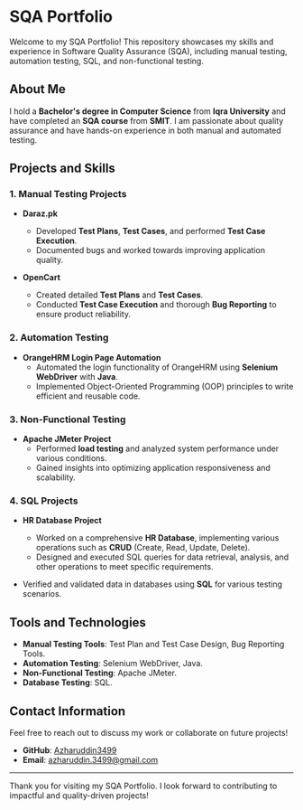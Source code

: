 # SQA Portfolio

Welcome to my SQA Portfolio! This repository showcases my skills and experience in Software Quality Assurance (SQA), including manual testing, automation testing, SQL, and non-functional testing.

## About Me
I hold a **Bachelor's degree in Computer Science** from **Iqra University** and have completed an **SQA course** from **SMIT**. I am passionate about quality assurance and have hands-on experience in both manual and automated testing.

## Projects and Skills

### 1. Manual Testing Projects
- **Daraz.pk**  
  - Developed **Test Plans**, **Test Cases**, and performed **Test Case Execution**.  
  - Documented bugs and worked towards improving application quality.

- **OpenCart**  
  - Created detailed **Test Plans** and **Test Cases**.  
  - Conducted **Test Case Execution** and thorough **Bug Reporting** to ensure product reliability.

### 2. Automation Testing
- **OrangeHRM Login Page Automation**  
  - Automated the login functionality of OrangeHRM using **Selenium WebDriver** with **Java**.  
  - Implemented Object-Oriented Programming (OOP) principles to write efficient and reusable code.

### 3. Non-Functional Testing
- **Apache JMeter Project**  
  - Performed **load testing** and analyzed system performance under various conditions.  
  - Gained insights into optimizing application responsiveness and scalability.

### 4. SQL Projects
- **HR Database Project**  
  - Worked on a comprehensive **HR Database**, implementing various operations such as **CRUD** (Create, Read, Update, Delete).  
  - Designed and executed SQL queries for data retrieval, analysis, and other operations to meet specific requirements.

- Verified and validated data in databases using **SQL** for various testing scenarios.

## Tools and Technologies
- **Manual Testing Tools**: Test Plan and Test Case Design, Bug Reporting Tools.  
- **Automation Testing**: Selenium WebDriver, Java.  
- **Non-Functional Testing**: Apache JMeter.  
- **Database Testing**: SQL.  

## Contact Information
Feel free to reach out to discuss my work or collaborate on future projects!  

- **GitHub**: [Azharuddin3499](https://github.com/Azharuddin3499/SQAPortfolio)  
- **Email**: azharuddin.3499@gmail.com  

---

Thank you for visiting my SQA Portfolio. I look forward to contributing to impactful and quality-driven projects!
